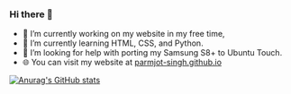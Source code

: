 ### Hi there 👋

- 🔭 I’m currently working on my website in my free time,
- 🌱 I’m currently learning HTML, CSS, and Python.
- 🤔 I’m looking for help with porting my Samsung S8+ to Ubuntu Touch.
- 🌐 You can visit my website at [parmjot-singh.github.io](parmjot-singh.github.io "parmjot-singh.github.io")

[![Anurag's GitHub stats](https://github-readme-stats.vercel.app/api?username=Parmjot-Singh&show_icons=true&theme=nightowl)](https://github.com/anuraghazra/github-readme-stats)
